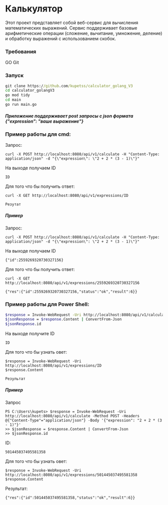 # Калькулятор
Этот проект представляет собой веб-сервис для вычисления математических выражений. Сервис поддерживает базовые арифметические операции (сложение, вычитание, умножение, деление) и обработку выражений с использованием скобок.

### Требования
GO
Git

### Запуск
```cmd
git clone https://github.com/kupetss/calculator_golang_V3
cd calculator_golangV3
go mod tidy
cd main
go run main.go
```
##### Приложение поддерживает post запросы с json формата {"expression": "ваше выражение"}

### Пример работы для cmd:
Запрос:
```
curl -X POST http://localhost:8080/api/v1/calculate -H "Content-Type: application/json" -d "{\"expression\": \"2 + 2 * (3 - 1)\"}"
```
На выходе получаем ID
```
ID
```
Для того что бы получить ответ:
```
curl -X GET http://localhost:8080/api/v1/expressions/ID
```
```
Резутат
```

##### Пример
Запрос:
```
curl -X POST http://localhost:8080/api/v1/calculate -H "Content-Type: application/json" -d "{\"expression\": \"2 + 2 * (3 - 1)\"}"
```
На выходе получаем ID
```
{"id":2559269320730327156}
```
Для того что бы получить ответ:
```
curl -X GET http://localhost:8080/api/v1/expressions/2559269320730327156
```
```
{"res":{"id":2559269320730327156,"status":"ok","result":6}}
```


### Пример работы для Power Shell:
```bash
$response = Invoke-WebRequest -Uri http://localhost:8080/api/v1/calculate -Method POST -Headers @{"Content-Type"="application/json"} -Body '{"expression": "2 + 2 * (3 - 1)"}'
$jsonResponse = $response.Content | ConvertFrom-Json
$jsonResponse.id
```
На выходе получите ID
```
ID
```
Для того что бы узнать овет:
```
$response = Invoke-WebRequest -Uri http://localhost:8080/api/v1/expressions/ID
$response.Content
```
```
Результат
```

##### Пример
Запрос
```
PS C:\Users\kupets> $response = Invoke-WebRequest -Uri http://localhost:8080/api/v1/calculate -Method POST -Headers @{"Content-Type"="application/json"} -Body '{"expression": "2 + 2 * (3 - 1)"}'
>> $jsonResponse = $response.Content | ConvertFrom-Json
>> $jsonResponse.id 
```
ID:
```
501445037495581358
```
Для того что бы узнать овет:
```
$response = Invoke-WebRequest -Uri http://localhost:8080/api/v1/expressions/501445037495581358
$response.Content
```
Результат:
```
{"res":{"id":501445037495581358,"status":"ok","result":6}}
```

